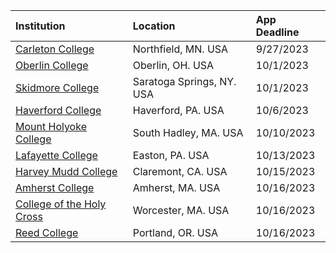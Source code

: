 | **Institution** | **Location** | **App Deadline** |
| :----       | :---       | :--- |
| [Carleton College](#carleton) | Northfield, MN. USA | 9/27/2023 |
| [Oberlin College](#oberlin-cs) | Oberlin, OH. USA | 10/1/2023 |
| [Skidmore College](#skidmore) | Saratoga Springs, NY. USA | 10/1/2023 |
| [Haverford College](#haverford) | Haverford, PA. USA| 10/6/2023 |
| [Mount Holyoke College](#holyoke) | South Hadley, MA. USA | 10/10/2023 |
| [Lafayette College](#lafayette) | Easton, PA. USA| 10/13/2023 |
| [Harvey Mudd College](#hmc-cs) | Claremont, CA. USA | 10/15/2023 |
| [Amherst College](#amherst) | Amherst, MA. USA | 10/16/2023 |
| [College of the Holy Cross](#holycross) | Worcester, MA. USA | 10/16/2023 |
| [Reed College](#reed) | Portland, OR. USA | 10/16/2023 |
